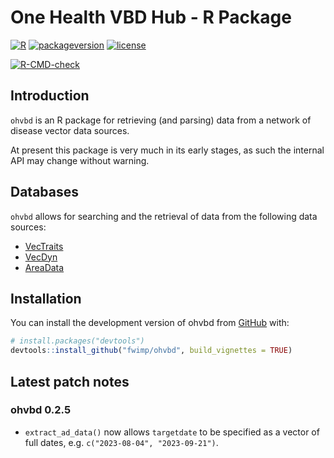 One Health VBD Hub - R Package
================

<!-- README.md is generated from README.Rmd. Please edit that file -->
<!-- Build with devtools::build_readme() -->
<!-- # One Health VBD Hub - R Package -->
<!-- badges: start -->

[![R](https://img.shields.io/badge/R%3E%3D-4.0-6666ff.svg?style=for-the-badge)](https://cran.r-project.org/)
[![packageversion](https://img.shields.io/badge/Package%20version-0.2.5-orange.svg?style=for-the-badge)](commits/master)
[![license](https://img.shields.io/badge/license-GPL--3-blue.svg?style=for-the-badge)](https://www.gnu.org/licenses/gpl-3.0.en.html)

[![R-CMD-check](https://github.com/fwimp/ohvbd/actions/workflows/R-CMD-check.yaml/badge.svg)](https://github.com/fwimp/ohvbd/actions/workflows/R-CMD-check.yaml)
<!-- badges: end -->

## Introduction

`ohvbd` is an R package for retrieving (and parsing) data from a network
of disease vector data sources.

At present this package is very much in its early stages, as such the
internal API may change without warning.

## Databases

`ohvbd` allows for searching and the retrieval of data from the
following data sources:

- [VecTraits](https://vectorbyte.crc.nd.edu/vectraits-explorer)
- [VecDyn](https://vectorbyte.crc.nd.edu/vecdyn-datasets)
- [AreaData](https://pearselab.github.io/areadata/)

## Installation

You can install the development version of ohvbd from
[GitHub](https://github.com/) with:

``` r
# install.packages("devtools")
devtools::install_github("fwimp/ohvbd", build_vignettes = TRUE)
```

## Latest patch notes

<!-- These are auto-pulled from NEWS.md  -->

### ohvbd 0.2.5

- `extract_ad_data()` now allows `targetdate` to be specified as a
  vector of full dates, e.g. `c("2023-08-04", "2023-09-21")`.
